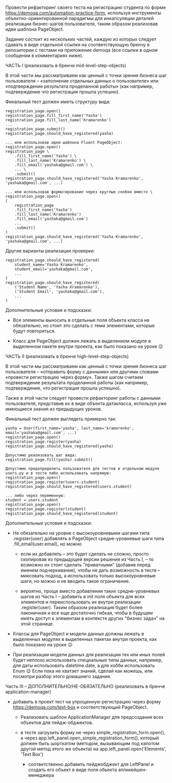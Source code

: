 Провести рефакторинг своего теста на регистрацию студента по форме https://demoqa.com/automation-practice-form, используя инструменты объектно-ориентированной парадигмы для инкапсуляции деталей реализации бизнес-шагов пользователя, таким образом реализовав идеи шаблона PageObject.

Задание состоит из нескольких частей, каждую из которых следует сдавать в виде отдельной ссылки на соответствующую бренчу в репозитории с тестами на приложение demoqa (все ссылки в одном сообщении в комментариях ниже).



ЧАСТЬ I (реализовать в бренче mid-level-step-objects)

В этой части мы рассматриваем как ценный c точки зрения бизнеса шаг пользователя – «заполнение отдельных данных о пользователе» или «подтверждение результата проделанной работы» (как например, подтверждение что регистрация прошла успешно).

Финальный тест должен иметь структуру вида:
```
registration_page.open()
registration_page.fill_first_name('Yasha')
registration_page.fill_last_name('Kramarenko')
...
registration_page.submit()
registration_page.should_have_registered(yasha)

... или использовав идеи шаблона Fluent PageObject:
registration_page.open()
registration_page \
    .fill_first_name('Yasha') \
    .fill_last_name('Kramarenko') \
    .fill_email('yashaka@gmail.com') \
    ... \
    .submit()
registration_page.should_have_registered('Yasha Kramarenko', 'yashaka@gmail.com', ...)

... или использовав форматирование через круглые скобки вместо \
registration_page.open()
(  
    registration_page
    .fill_first_name('Yasha')
    .fill_last_name('Kramarenko')
    .fill_email('yashaka@gmail.com')
    ...
    .submit()
)
registration_page.should_have_registered('Yasha Kramarenko', 'yashaka@gmail.com', ...)
```
Другие варианты реализации проверки:
```
registration_page.should_have_registered(
    student_name='Yasha Kramarenko', 
    student_email='yashaka@gmail.com',
    ...
)
registration_page.should_have_registered(
    ('Student Name', 'Yasha Kramarenko'), 
    ('Student Email', 'yashaka@gmail.com'), 
    ...
)
```

Дополнительные условия и подсказки:

* Все элементы выносить в отдельные поля объекта класса не обязательно, но стоит это сделать с теми элементами, которые будут повторяться.

* Класс для PageObject должен лежать в выделенном модуле в выделенном пакете внутри проекта, как было показано на уроке 😉



ЧАСТЬ II (реализовать в бренче high-level-step-objects)

В этой части мы рассматриваем как ценный c точки зрения бизнеса шаг пользователя – «отправить форму с данными» или другими словами «провести регистрацию через форму». Также шагом считаем подтверждение результата проделанной работы (как например, подтверждение, что регистрация прошла успешно).



Также в этой части следует провести рефакторинг работы с данными пользователя, представив их в виде объекта датакласса, используя уже имеющиеся знания из предыдущих уроков.



Финальный тест должен выглядеть примерно так:
```
yasha = User(first_name='yasha', last_name='kramarenko', email='yashaka@gmail.com', ...)
registration_page.open()
registration_page.register(yasha)
registration_page.should_have_registered(yasha)

Допустимо реализовать шаг вида:
registration_page.fill(yasha).submit()

Допустимо предопределить пользователя для тестов в отдельном модуле users.py и в тесте либо использовать напрямую:
registration_page.open()
registration_page.register(users.student)
registration_page.should_have_registered(users.student)

... либо через переменную:
student = users.student
registration_page.open()
registration_page.register(student)
registration_page.should_have_registered(student)
```

Дополнительные условия и подсказки:

* Не обязательно на уровне с высокоуровневыми шагами типа .register(user) добавлять в PageObject средне-уровневые шаги типа .fill_email(user.email), но можно

  * если их добавлять – это будет сделать не сложно, просто скопировав из предыдущей версии решения из Часть I, – то возможно их стоит сделать "приватными" (добавив перед именем подчеркивание), чтобы не дать возможность в тесте – миксовать подход, а использовать только высокоуровневые шаги, но можно и не вводить такое ограничение.

  * вероятно, проще вместо добавления таких средне-уровневых шагов из Часть I – добавить в init поля объекта для всех элементов и переиспользовать их внутри реализации .register(user). Таким образом реализация будет более лаконичная и все еще достаточно гибкая, чтобы в будущем иметь доступ к элементам в контексте других "бизнес задач" на этой странице.

* Классы для PageObject и модели данных должны лежать в выделенных модулях в выделенных пакетах внутри проекта, как было показано на уроке 😉

* При реализации модели данных для реализации тех или иных полей будет неплохо использовать специальные типы данных, например, для даты использовать datetime.date, а для хобби использовать Enum 😉 Если пока не хватает знаний, сделай как можешь, или посмотри разбор этого домашнего задания.





Часть III – ДОПОЛНИТЕЛЬНО/НЕ-ОБЯЗАТЕЛЬНО (реализовать в бренче application-manager)

* добавить в проект тест на упрощенную регистрацию через форму https://demoqa.com/text-box  и соответствующий PageObject. 

  * Реализовать шаблон ApplicationManager для предсоздания всех объектов для пейдж-обджектов.

  * в тесте загрузить форму не через simple_registration_form.open(), а через app.left_panel.open_simple_registration_form(), который должен быть шорткатом (методом, вызывающим под капотом другой метод этого же объекта) на app.left_panel.open('Elements', 'Text Box')

    * cоответственно добавить пейджобджект для LeftPanel и создать его объект в виде поля обьекта апликейшен-менеджера
